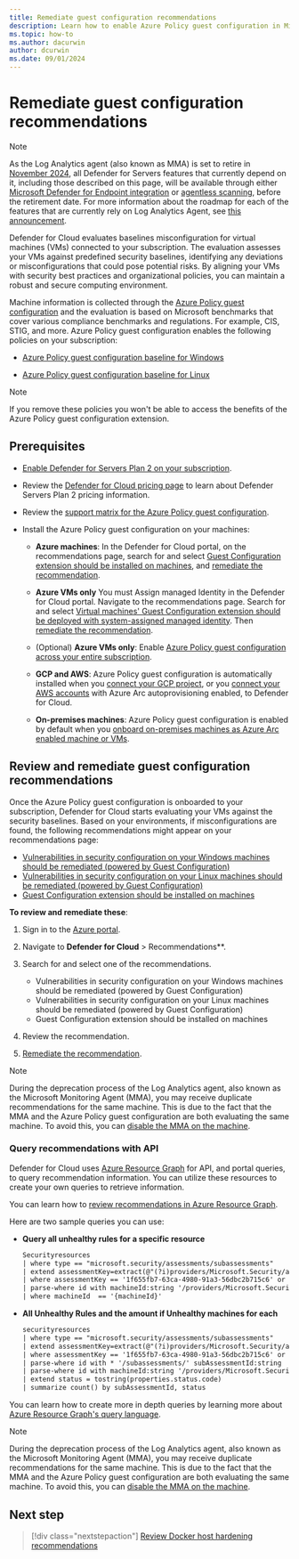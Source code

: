 ```yaml
---
title: Remediate guest configuration recommendations
description: Learn how to enable Azure Policy guest configuration in Microsoft Defender for Cloud to gain the benefits of comparing your OS with the guidance from Microsoft cloud security benchmark
ms.topic: how-to
ms.author: dacurwin
author: dcurwin
ms.date: 09/01/2024
---
```


# Remediate guest configuration recommendations

> [!NOTE]
> As the Log Analytics agent (also known as MMA) is set to retire in [November 2024](https://azure.microsoft.com/updates/were-retiring-the-log-analytics-agent-in-azure-monitor-on-31-august-2024/), all Defender for Servers features that currently depend on it, including those described on this page, will be available through either [Microsoft Defender for Endpoint integration](integration-defender-for-endpoint.md) or [agentless scanning](concept-agentless-data-collection.md), before the retirement date. For more information about the roadmap for each of the features that are currently rely on Log Analytics Agent, see [this announcement](upcoming-changes.md#defender-for-cloud-plan-and-strategy-for-the-log-analytics-agent-deprecation).

Defender for Cloud evaluates baselines misconfiguration for virtual machines (VMs) connected to your subscription. The evaluation assesses your VMs against predefined security baselines, identifying any deviations or misconfigurations that could pose potential risks. By aligning your VMs with security best practices and organizational policies, you can maintain a robust and secure computing environment.

Machine information is collected through the [Azure Policy guest configuration](/azure/virtual-machines/extensions/guest-configuration) and the evaluation is based on Microsoft benchmarks that cover various compliance benchmarks and regulations. For example, CIS, STIG, and more. Azure Policy guest configuration enables the following policies on your subscription: 

- [Azure Policy guest configuration baseline for Windows](/azure/governance/policy/samples/guest-configuration-baseline-windows)

- [Azure Policy guest configuration baseline for Linux](/azure/governance/policy/samples/guest-configuration-baseline-linux)

> [!NOTE]
> If you remove these policies you won't be able to access the benefits of the Azure Policy guest configuration extension.

## Prerequisites

- [Enable Defender for Servers Plan 2 on your subscription](tutorial-enable-servers-plan.md).

- Review the [Defender for Cloud pricing page](https://azure.microsoft.com/pricing/details/defender-for-cloud/) to learn about Defender Servers Plan 2 pricing information.

- Review the [support matrix for the Azure Policy guest configuration](/azure/governance/machine-configuration/overview).

- Install the Azure Policy guest configuration on your machines:

    - **Azure machines**: In the Defender for Cloud portal, on the recommendations page, search for and select [Guest Configuration extension should be installed on machines](https://portal.azure.com/#blade/Microsoft_Azure_Security/RecommendationsBlade/assessmentKey/6c99f570-2ce7-46bc-8175-cde013df43bc), and [remediate the recommendation](implement-security-recommendations.md).

    - **Azure VMs only** You must Assign managed Identity in the Defender for Cloud portal. Navigate to the recommendations page. Search for and select [Virtual machines' Guest Configuration extension should be deployed with system-assigned managed identity](https://portal.azure.com/#blade/Microsoft_Azure_Security/RecommendationsBlade/assessmentKey/69133b6b-695a-43eb-a763-221e19556755). Then [remediate the recommendation](implement-security-recommendations.md).
    
    - (Optional) **Azure VMs only**: Enable [Azure Policy guest configuration across your entire subscription](configure-servers-coverage.md#enable-azure-policy-guest-configuration).

    - **GCP and AWS**: Azure Policy guest configuration is automatically installed when you [connect your GCP project](quickstart-onboard-gcp.md), or you [connect your AWS accounts](quickstart-onboard-aws.md) with Azure Arc autoprovisioning enabled, to Defender for Cloud.
    
    - **On-premises machines**: Azure Policy guest configuration is enabled by default when you [onboard on-premises machines as Azure Arc enabled machine or VMs](/azure/azure-arc/servers/learn/quick-enable-hybrid-vm?branch=main).

## Review and remediate guest configuration recommendations

Once the Azure Policy guest configuration is onboarded to your subscription, Defender for Cloud starts evaluating your VMs against the security baselines. Based on your environments, if misconfigurations are found, the following recommendations might appear on your recommendations page:

- [Vulnerabilities in security configuration on your Windows machines should be remediated (powered by Guest Configuration)](recommendations-reference-compute.md)
- [Vulnerabilities in security configuration on your Linux machines should be remediated (powered by Guest Configuration)](recommendations-reference-compute.md)
- [Guest Configuration extension should be installed on machines](recommendations-reference-compute.md)

**To review and remediate these**: 

1. Sign in to the [Azure portal](https://portal.azure.com).

1. Navigate to **Defender for Cloud** > Recommendations**.

1. Search for and select one of the recommendations.

    - Vulnerabilities in security configuration on your Windows machines should be remediated (powered by Guest Configuration)
    - Vulnerabilities in security configuration on your Linux machines should be remediated (powered by Guest Configuration)
    - Guest Configuration extension should be installed on machines
    
1. Review the recommendation.
 
1. [Remediate the recommendation](implement-security-recommendations.md).

> [!NOTE]
> During the deprecation process of the Log Analytics agent, also known as the Microsoft Monitoring Agent (MMA), you may receive duplicate recommendations for the same machine. This is due to the fact that the MMA and the Azure Policy guest configuration are both evaluating the same machine. To avoid this, you can [disable the MMA on the machine](prepare-deprecation-log-analytics-mma-agent.md#duplicate-recommendations).

### Query recommendations with API

Defender for Cloud uses [Azure Resource Graph](/azure/governance/resource-graph/overview?branch=main) for API, and portal queries, to query recommendation information. You can utilize these resources to create your own queries to retrieve information.

You can learn how to [review recommendations in Azure Resource Graph](review-security-recommendations.md#review-recommendations-in-azure-resource-graph).

Here are two sample queries you can use:

- **Query all unhealthy rules for a specific resource**

    ```rest
    Securityresources 
    | where type == "microsoft.security/assessments/subassessments" 
    | extend assessmentKey=extract(@"(?i)providers/Microsoft.Security/assessments/([^/]*)", 1, id) 
    | where assessmentKey == '1f655fb7-63ca-4980-91a3-56dbc2b715c6' or assessmentKey ==  '8c3d9ad0-3639-4686-9cd2-2b2ab2609bda' 
    | parse-where id with machineId:string '/providers/Microsoft.Security/' * 
    | where machineId  == '{machineId}'
    ```

- **All Unhealthy Rules and the amount if Unhealthy machines for each**

    ```rest
    securityresources 
    | where type == "microsoft.security/assessments/subassessments" 
    | extend assessmentKey=extract(@"(?i)providers/Microsoft.Security/assessments/([^/]*)", 1, id) 
    | where assessmentKey == '1f655fb7-63ca-4980-91a3-56dbc2b715c6' or assessmentKey ==  '8c3d9ad0-3639-4686-9cd2-2b2ab2609bda' 
    | parse-where id with * '/subassessments/' subAssessmentId:string 
    | parse-where id with machineId:string '/providers/Microsoft.Security/' * 
    | extend status = tostring(properties.status.code) 
    | summarize count() by subAssessmentId, status
    ```

You can learn how to create more in depth queries by learning more about [Azure Resource Graph's query language](/azure/governance/resource-graph/concepts/query-language?branch=main).

> [!NOTE]
> During the deprecation process of the Log Analytics agent, also known as the Microsoft Monitoring Agent (MMA), you may receive duplicate recommendations for the same machine. This is due to the fact that the MMA and the Azure Policy guest configuration are both evaluating the same machine. To avoid this, you can [disable the MMA on the machine](prepare-deprecation-log-analytics-mma-agent.md#duplicate-recommendations).

## Next step

> [!div class="nextstepaction"]
> [Review Docker host hardening recommendations](harden-docker-hosts.md)
